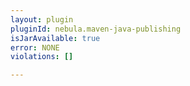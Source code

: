 ```yaml
---
layout: plugin
pluginId: nebula.maven-java-publishing
isJarAvailable: true
error: NONE
violations: []

---
```

